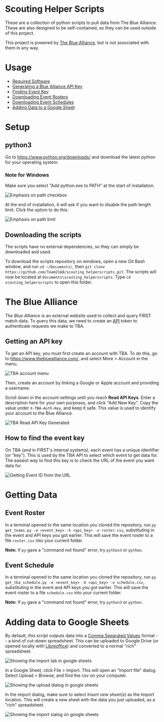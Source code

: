# Scouting Helper Scripts

These are a collection of python scripts to pull data from The Blue Alliance. These are also designed to be self-contained, so they can be used outside of this project.

This project is powered by [The Blue Alliance](https://www.thebluealliance.com/), but is not associated with them in any way.

# Usage
- [Required Software](#setup)
- [Generating a Blue Alliance API Key](#getting-an-api-key)
- [Finding Event Key](#how-to-find-the-event-key)
- [Downloading Event Rosters](#event-roster)
- [Downloading Event Schedules](#event-schedule)
- [Adding Data to a Google Sheet](#adding-data-to-google-sheets)


# Setup

## python3
Go to <https://www.python.org/downloads/> and download the latest python for your operating system.

### Note for Windows

Make sure you select "Add python.exe to PATH" at the start of installation.

![Emphasis on path checkbox](./assets/use_path.png)

At the end of installation, it will ask if you want to disable the
path length limit. Click the option to do this.

![Emphasis on path limit](./assets/path_limit.png)

## Downloading the scripts
The scripts have no external dependencies, so they can simply be downloaded and used.

To download the scripts repository on windows, open a new Git Bash window, and run `cd ~/Documents/`, then `git clone https://github.com/Team2168/scouting_helperscripts.git`. The scripts will now be located at `Documents\scouting_helperscripts`. Type `cd scouting_helperscripts` to open this folder.

# The Blue Alliance
*The Blue Alliance* is an external website used to collect and query FIRST match data. To query this data, we need to create an [API](https://en.wikipedia.org/wiki/API) token to authenticate requests we make to TBA.

## Getting an API key

To get an API key, you must first create an account with TBA. To do this, go to <https://www.thebluealliance.com/>, and select More > Account in the menu.

![TBA account menu](./assets/account_tab.png)

Then, create an account by linking a Google or Apple account and providing a username.

Scroll down in the account settings until you reach **Read API Keys**. Enter a description here for your own purposes, and click "Add New Key".
Copy the value under `X-TBA-Auth-Key`, and keep it safe. This value is used to identify your account to the Blue Alliance.

![TBA Read API Key Generated](./assets/created_key.png)

## How to find the event key

On TBA (and in FIRST's internal systems), each event has a unique identifier (or "key"). This is used by the TBA API to select which event to get data for. The easiest way to find this key is to check the URL of the event you want data for.

![Getting Event ID from the URL](./assets/getting_id.png)

# Getting Data
## Event Roster

In a terminal opened to the same location you cloned the repository, run `py get_teams.py -e <event_key> -k <api_key> -o roster.csv`, substituting in the event and API keys you got earlier. This will save the event roster to a file `roster.csv` into your current folder.

**Note:** If `py` gave a "command not found" error, try `python3` or `python`.

## Event Schedule

In a terminal opened to the same location you cloned the repository, run `py get_tba_schedule.py -e <event_key> -k <api_key> -o schedule.csv`, substituting in the event and API keys you got earlier. This will save the event roster to a file `schedule.csv` into your current folder.

**Note:** If `py` gave a "command not found" error, try `python3` or `python`.

# Adding data to Google Sheets

By default, this script outputs data into a [Comma Separated Values](https://en.wikipedia.org/wiki/Comma-separated_values) format -- a kind of cut-down spreadsheet. This can be uploaded to Google Drive (or opened locally with [Libreoffice](https://www.libreoffice.org/)) and converted to a normal "rich" spreadsheet.

![Showing the import tab in google sheets](./assets/import_option.png)

In a Google Sheet, click File > Import. This will open an "Import file" dialog. Select Upload > Browse, and find the csv on your computer.

![Showing the upload dialog in google sheets](./assets/upload_dialog.png)

In the import dialog, make sure to select *Insert new sheet(s)* as the Import location. This will create a new sheet with the data you just uploaded, as a "rich" spreadsheet.

![Showing the import sialog on google sheets](./assets/import_dialog.png)
